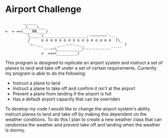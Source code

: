 Airport Challenge
=================

```
        ______
        _\____\___
=  = ==(____MA____)
          \_____\___________________,-~~~~~~~`-.._
          /     o o o o o o o o o o o o o o o o  |\_
          `~-.__       __..----..__                  )
                `---~~\___________/------------`````
                =  ===(_________)

```
This program is designed to replicate an airport system and instruct a set of planes to land and take off under a set of certain requirements. 
Currently my program is able to do the following:
- Instruct a plane to land
- Instruct a plane to take off and confirm it isn't at the airport
- Prevent a plane from landing if the airport is full
- Has a default airport capacity that can be overriden

To develop my code I would like to change the airport system's ability instruct planes to land and take off by making this dependent on the weather conditions. To do this I plan to create a new weather class that can randomise the weather and prevent take off and landing when the weather is stormy.
